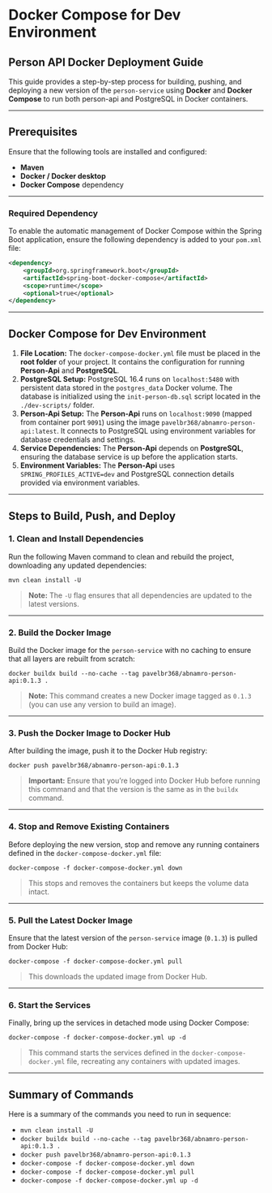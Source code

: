 # **Docker Compose for Dev Environment**

## **Person API Docker Deployment Guide**

This guide provides a step-by-step process for building, pushing, and deploying a new version of the `person-service` using **Docker** and **Docker Compose** to run both person-api and PostgreSQL in Docker containers.

---

## **Prerequisites**

Ensure that the following tools are installed and configured:

- **Maven**
- **Docker / Docker desktop**
- **Docker Compose** dependency

---

### **Required Dependency**

To enable the automatic management of Docker Compose within the Spring Boot application, ensure the following dependency is added to your `pom.xml` file:

```xml
<dependency>
    <groupId>org.springframework.boot</groupId>
    <artifactId>spring-boot-docker-compose</artifactId>
    <scope>runtime</scope>
    <optional>true</optional>
</dependency>
```

---

## **Docker Compose for Dev Environment**

1. **File Location:** The `docker-compose-docker.yml` file must be placed in the **root folder** of your project. It contains the configuration for running **Person-Api** and **PostgreSQL**.
2. **PostgreSQL Setup:** PostgreSQL 16.4 runs on `localhost:5480` with persistent data stored in the `postgres_data` Docker volume. The database is initialized using the `init-person-db.sql` script located in the `./dev-scripts/` folder.
3. **Person-Api Setup:** The **Person-Api** runs on `localhost:9090` (mapped from container port `9091`) using the image `pavelbr368/abnamro-person-api:latest`. It connects to PostgreSQL using environment variables for database credentials and settings.
4. **Service Dependencies:** The **Person-Api** depends on **PostgreSQL**, ensuring the database service is up before the application starts.
5. **Environment Variables:** The **Person-Api** uses `SPRING_PROFILES_ACTIVE=dev` and PostgreSQL connection details provided via environment variables.

---

## **Steps to Build, Push, and Deploy**

### **1. Clean and Install Dependencies**

Run the following Maven command to clean and rebuild the project, downloading any updated dependencies:

```
mvn clean install -U
```

> **Note:** The `-U` flag ensures that all dependencies are updated to the latest versions.

---

### **2. Build the Docker Image**

Build the Docker image for the `person-service` with no caching to ensure that all layers are rebuilt from scratch:

```
docker buildx build --no-cache --tag pavelbr368/abnamro-person-api:0.1.3 .
```

> **Note:** This command creates a new Docker image tagged as `0.1.3` (you can use any version to build an image).

---

### **3. Push the Docker Image to Docker Hub**

After building the image, push it to the Docker Hub registry:

```
docker push pavelbr368/abnamro-person-api:0.1.3
```

> **Important:** Ensure that you’re logged into Docker Hub before running this command and that the version is the same as in the `buildx` command.

---

### **4. Stop and Remove Existing Containers**

Before deploying the new version, stop and remove any running containers defined in the `docker-compose-docker.yml` file:

```
docker-compose -f docker-compose-docker.yml down
```

> This stops and removes the containers but keeps the volume data intact.

---

### **5. Pull the Latest Docker Image**

Ensure that the latest version of the `person-service` image (`0.1.3`) is pulled from Docker Hub:

```
docker-compose -f docker-compose-docker.yml pull
```

> This downloads the updated image from Docker Hub.

---

### **6. Start the Services**

Finally, bring up the services in detached mode using Docker Compose:

```
docker-compose -f docker-compose-docker.yml up -d
```

> This command starts the services defined in the `docker-compose-docker.yml` file, recreating any containers with updated images.

---

## **Summary of Commands**

Here is a summary of the commands you need to run in sequence:

- ``mvn clean install -U``
- ``docker buildx build --no-cache --tag pavelbr368/abnamro-person-api:0.1.3 .``
- ``docker push pavelbr368/abnamro-person-api:0.1.3``
- ``docker-compose -f docker-compose-docker.yml down``
- ``docker-compose -f docker-compose-docker.yml pull``
- ``docker-compose -f docker-compose-docker.yml up -d``